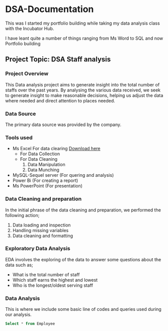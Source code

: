 # DSA-Documentation
This was I started my portfolio building while taking my data analysis class with the Incubator Hub.

I have leant quite a number of things ranging from Ms Word to SQL and now Portfolio building

## Project Topic: DSA Staff analysis

### Project Overview
This Data analysis project aims to generate insight into the total number of staffs over the past years. By analysing the various data received, we seek to generate insight to make reasonable decisions, helping us adjust the data where needed and direct attention to places needed.

### Data Source

The primary data source was provided by the company.

### Tools used
- Ms Excel For data clearing [Download here](https://www.microsoft.com/en/microsoft-365/excel)
  - For Data Collection
  - For Data Cleaning
     1. Data Manipulation
     2. Data Munching
- MySQL-Sequel server (For quering and analysis)
- Power Bi (For creating a report)
- Ms PowerPoint (For presentation)

### Data Cleaning and preparation 
In the initial phrase of the data cleaning and preparation, we performed the following action;
1. Data loading and inspection
2. Handling missing variables
3. Data cleaning and formatting

### Exploratory Data Analysis
EDA involves the exploring of the data to answer some questions about the data such as;
- What is the total number of staff
- Which staff earns the highest and lowest
- Who is the longest/oldest serving staff

### Data Analysis
This is where we include some basic line of codes and queries used during our analysis.

``` SQL
Select * from Employee

```








